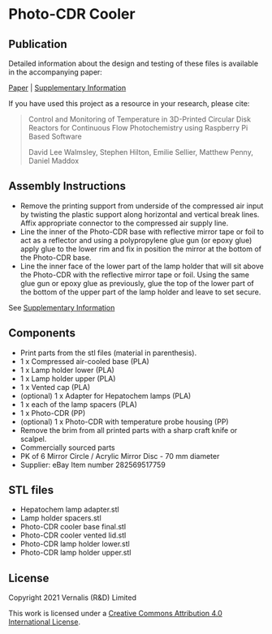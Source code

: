 # Photo-CDR Cooler

## Publication

Detailed information about the design and testing of these files is available in the accompanying paper:

[Paper][paper] | [Supplementary Information][si]

If you have used this project as a resource in your research, please cite:

> Control and Monitoring of Temperature in 3D-Printed Circular Disk Reactors for Continuous Flow Photochemistry using Raspberry Pi Based Software
>
> David Lee Walmsley, Stephen Hilton, Emilie Sellier, Matthew Penny, Daniel Maddox

## Assembly Instructions

- Remove the printing support from underside of the compressed air input by twisting the plastic support along horizontal and vertical break lines. Affix appropriate connector to the compressed air supply line.
- Line the inner of the Photo-CDR base with reflective mirror tape or foil to act as a reflector and using a polypropylene glue gun (or epoxy glue) apply glue to the lower rim and fix in position the mirror at the bottom of the Photo-CDR base.
- Line the inner face of the lower part of the lamp holder that will sit above the Photo-CDR with the reflective mirror tape or foil. Using the same glue gun or epoxy glue as previously, glue the top of the lower part of the bottom of the upper part of the lamp holder and leave to set secure.

See [Supplementary Information][si]

## Components

- Print parts from the stl files (material in parenthesis).
- 1 x Compressed air-cooled base (PLA)
- 1 x Lamp holder lower (PLA)
- 1 x Lamp holder upper (PLA)
- 1 x Vented cap (PLA)
- (optional) 1 x Adapter for Hepatochem lamps (PLA)
- 1 x each of the lamp spacers (PLA)
- 1 x Photo-CDR (PP)
- (optional) 1 x Photo-CDR with temperature probe housing (PP)
- Remove the brim from all printed parts with a sharp craft knife or scalpel.
- Commercially sourced parts
- PK of 6 Mirror Circle / Acrylic Mirror Disc - 70 mm diameter
- Supplier:  eBay 	Item number	282569517759

## STL files

- Hepatochem lamp adapter.stl
- Lamp holder spacers.stl
- Photo-CDR cooler base final.stl
- Photo-CDR cooler vented lid.stl
- Photo-CDR lamp holder lower.stl
- Photo-CDR lamp holder upper.stl

## License

Copyright 2021 Vernalis (R&D) Limited

This work is licensed under a [Creative Commons Attribution 4.0 International License][cc-by].

[paper]: TODO
[si]: TODO
[cc-by]: http://creativecommons.org/licenses/by/4.0/
